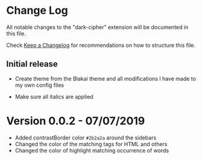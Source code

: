 # Change Log

All notable changes to the "dark-cipher" extension will be documented in this file.

Check [Keep a Changelog](http://keepachangelog.com/) for recommendations on how to structure this file.

## Initial release

- Create theme from the Blakai theme and all modifications I have made to my own config files

- Make sure all italics are applied

# Version 0.0.2 - 07/07/2019

- Added contrastBorder color `#2b2a2a` around the sidebars
- Changed the color of the matching tags for HTML and others
- Changed the color of highlight matching occurrence of words
